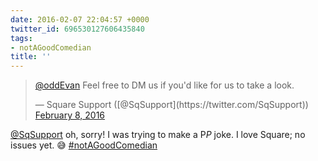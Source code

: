 ```yaml
---
date: 2016-02-07 22:04:57 +0000
twitter_id: 696530127606435840
tags:
- notAGoodComedian
title: ''
---
```


<blockquote class="twitter-tweet"><p lang="en" dir="ltr"><a href="https://twitter.com/oddEvan?ref_src=twsrc%5Etfw">@oddEvan</a> Feel free to DM us if you&#39;d like for us to take a look.</p>&mdash; Square Support ([@SqSupport](https://twitter.com/SqSupport)) <a href="https://twitter.com/SqSupport/status/696511665970352129?ref_src=twsrc%5Etfw">February 8, 2016</a></blockquote>
<script async src="https://platform.twitter.com/widgets.js" charset="utf-8"></script>

[@SqSupport](https://twitter.com/SqSupport) oh, sorry! I was trying to make a P*P* joke. I love Square; no issues yet. 😅 [#notAGoodComedian](https://twitter.com/hashtag/notAGoodComedian)
